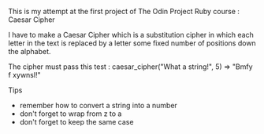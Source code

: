 This is my attempt at the first project of The Odin Project Ruby course : Caesar Cipher

I have to make a Caesar Cipher which is a substitution cipher in which each letter in the text is replaced by a letter some fixed number of positions down the alphabet.

The cipher must pass this test :
caesar_cipher("What a string!", 5)
=> "Bmfy f xywnsl!"

Tips
  - remember how to convert a string into a number
  - don't forget to wrap from z to a
  - don't forget to keep the same case